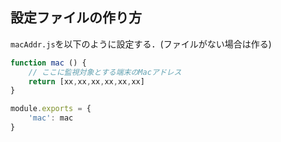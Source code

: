 ## 設定ファイルの作り方
`macAddr.js`を以下のように設定する．(ファイルがない場合は作る)

```js
function mac () {
    // ここに監視対象とする端末のMacアドレス
    return [xx,xx,xx,xx,xx,xx]
}

module.exports = {
    'mac': mac
} 
```